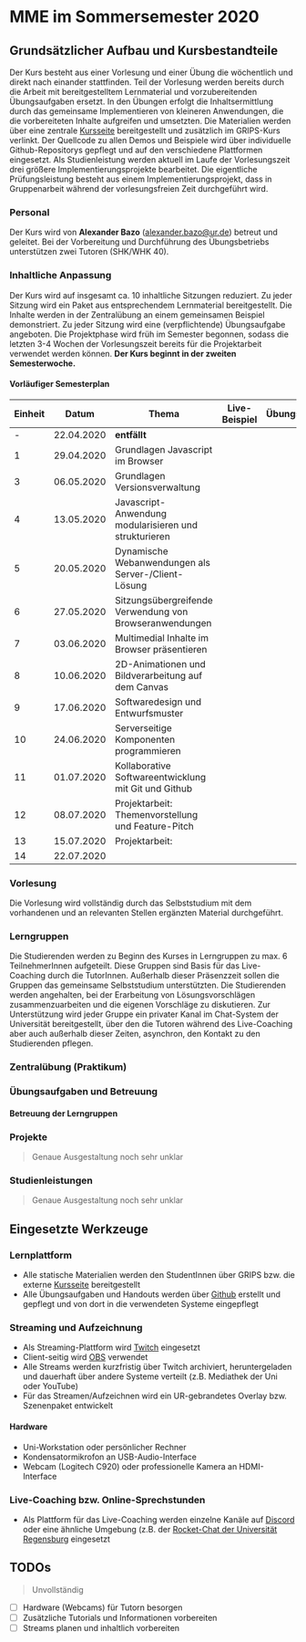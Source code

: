 # MME im Sommersemester 2020

## Grundsätzlicher Aufbau und Kursbestandteile
Der Kurs besteht aus einer Vorlesung und einer Übung die wöchentlich und direkt nach einander stattfinden. Teil der Vorlesung werden bereits durch die Arbeit mit bereitgestelltem Lernmaterial und vorzubereitenden Übungsaufgaben ersetzt. In den Übungen erfolgt die Inhaltsermittlung durch das gemeinsame Implementieren von kleineren Anwendungen, die die vorbereiteten Inhalte aufgreifen und umsetzten. Die Materialien werden über eine zentrale [Kursseite](https://regensburger-forscher.de/mme/) bereitgestellt und zusätzlich im GRIPS-Kurs verlinkt. Der Quellcode zu allen Demos und Beispiele wird über individuelle Github-Repositorys gepflegt und auf den verschiedene Plattformen eingesetzt. Als Studienleistung werden aktuell im Laufe der Vorlesungszeit drei größere Implementierungsprojekte bearbeitet. Die eigentliche Prüfungsleistung besteht aus einem Implementierungsprojekt, dass in Gruppenarbeit während der vorlesungsfreien Zeit durchgeführt wird. 

### Personal
Der Kurs wird von **Alexander Bazo** (alexander.bazo@ur.de) betreut und geleitet. Bei der Vorbereitung und Durchführung des Übungsbetriebs unterstützen zwei Tutoren (SHK/WHK 40).
### Inhaltliche Anpassung
Der Kurs wird auf insgesamt ca. 10 inhaltliche Sitzungen reduziert. Zu jeder Sitzung wird ein Paket aus entsprechendem Lernmaterial bereitgestellt. Die Inhalte werden in der Zentralübung an einem gemeinsamen Beispiel demonstriert. Zu jeder Sitzung wird eine (verpflichtende) Übungsaufgabe angeboten. Die Projektphase wird früh im Semester begonnen, sodass die letzten 3-4 Wochen der Vorlesungszeit bereits für die Projektarbeit verwendet werden können. **Der Kurs beginnt in der zweiten Semesterwoche.**
#### Vorläufiger Semesterplan
| Einheit | Datum | Thema | Live-Beispiel | Übungsaufgabe | Coaching |
|---|-------|-------|---------------|---------------|----------|
|-| 22.04.2020 | **entfällt** | | | |
|1| 29.04.2020 | Grundlagen Javascript im Browser | | | |
|3| 06.05.2020 | Grundlagen Versionsverwaltung | | | |
|4| 13.05.2020 | Javascript-Anwendung modularisieren und strukturieren | | | |
|5| 20.05.2020 | Dynamische Webanwendungen als Server-/Client-Lösung | | | |
|6| 27.05.2020 | Sitzungsübergreifende Verwendung von Browseranwendungen | | | |
|7| 03.06.2020 | Multimedial Inhalte im Browser präsentieren | | | |
|8| 10.06.2020 | 2D-Animationen und Bildverarbeitung auf dem Canvas
|9| 17.06.2020 | Softwaredesign und Entwurfsmuster | | | |
|10| 24.06.2020 | Serverseitige Komponenten programmieren | | | |
|11| 01.07.2020 |Kollaborative Softwareentwicklung mit Git und Github | | | |
|12| 08.07.2020 | Projektarbeit: Themenvorstellung und Feature-Pitch | | | |
|13| 15.07.2020 | Projektarbeit:  | | | |
|14| 22.07.2020 | | | | |
### Vorlesung
Die Vorlesung wird vollständig durch das Selbststudium mit dem vorhandenen und an relevanten Stellen ergänzten Material durchgeführt. 
### Lerngruppen
Die Studierenden werden zu Beginn des Kurses in Lerngruppen zu max. 6 TeilnehmerInnen aufgeteilt. Diese Gruppen sind Basis für das Live-Coaching durch die TutorInnen. Außerhalb dieser Präsenzzeit sollen die Gruppen das gemeinsame Selbststudium unterstützten. Die Studierenden werden angehalten, bei der Erarbeitung von Lösungsvorschlägen zusammenzuarbeiten und die eigenen Vorschläge zu diskutieren.  Zur Unterstützung wird jeder Gruppe ein privater Kanal im Chat-System der Universität bereitgestellt, über den die Tutoren während des Live-Coaching aber auch außerhalb dieser Zeiten, asynchron, den Kontakt zu den Studierenden pflegen.

### Zentralübung (Praktikum)

### Übungsaufgaben und Betreuung

#### Betreuung der Lerngruppen

### Projekte
> Genaue Ausgestaltung noch sehr unklar

### Studienleistungen
> Genaue Ausgestaltung noch sehr unklar

## Eingesetzte Werkzeuge
### Lernplattform
- Alle statische Materialien werden den StudentInnen über GRIPS bzw. die externe [Kursseite](https://regensburger-forscher.de/mme/) bereitgestellt
- Alle Übungsaufgaben und Handouts werden über [Github](https://github.com/Android-Regensburg) erstellt und gepflegt und von dort in die verwendeten Systeme eingepflegt
### Streaming und Aufzeichnung
- Als Streaming-Plattform wird [Twitch](twitch.tv) eingesetzt
- Client-seitig wird [OBS](https://obsproject.com/de) verwendet
- Alle Streams werden kurzfristig über Twitch archiviert, heruntergeladen und dauerhaft über andere Systeme verteilt (z.B. Mediathek der Uni oder YouTube)
- Für das Streamen/Aufzeichnen wird ein UR-gebrandetes Overlay bzw. Szenenpaket entwickelt
#### Hardware
- Uni-Workstation oder persönlicher Rechner
- Kondensatormikrofon an USB-Audio-Interface
- Webcam (Logitech C920) oder professionelle Kamera an HDMI-Interface
### Live-Coaching bzw. Online-Sprechstunden
- Als Plattform für das Live-Coaching werden einzelne Kanäle auf [Discord](https://discordapp.com/) oder eine ähnliche Umgebung (z.B. der [Rocket-Chat der Universität Regensburg]([https://chat.ur.de](https://chat.ur.de/)) eingesetzt
## TODOs
> Unvollständig

* [ ] Hardware (Webcams) für Tutorn besorgen
* [ ] Zusätzliche Tutorials und Informationen vorbereiten
* [ ] Streams planen und inhaltlich vorbereiten 
<!--stackedit_data:
eyJoaXN0b3J5IjpbLTEzMTYxMzY5MzgsLTEyNDU0NDA4ODgsLT
c4NDQ0NTUxNywxNTI4Mjk0MDc4LDU4NTQyNTQ0NCwxOTM5Mjc3
MTU4LC0xODAwMTY0MDAwLC0xNTc1OTMzNTY2LC0xNDQ0ODU0ND
A3LC01NTYyMTM1NTcsLTE0NDkyMjIzNDddfQ==
-->